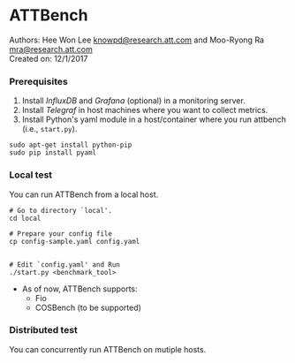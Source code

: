 # ATTBench 
Authors: Hee Won Lee <knowpd@research.att.com> and Moo-Ryong Ra <mra@research.att.com>   
Created on: 12/1/2017   

### Prerequisites
1. Install *InfluxDB* and *Grafana* (optional) in a monitoring server.
2. Install *Telegraf* in host machines where you want to collect metrics.
3. Install Python's yaml module in a host/container where you run attbench (i.e., `start.py`).
```
sudo apt-get install python-pip
sudo pip install pyaml
```

### Local test
You can run ATTBench from a local host. 
```
# Go to directory `local'.
cd local

# Prepare your config file
cp config-sample.yaml config.yaml


# Edit `config.yaml' and Run
./start.py <benchmark_tool>
```

* As of now, ATTBench supports: 
  - Fio
  - COSBench (to be supported)

### Distributed test
You can concurrently run ATTBench on mutiple hosts. 
